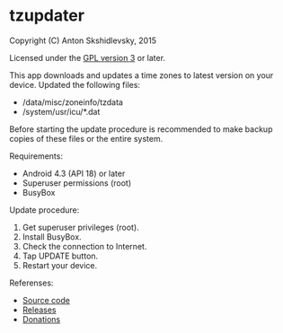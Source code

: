 # tzupdater

Copyright (C) Anton Skshidlevsky, 2015

Licensed under the [GPL version 3](http://www.gnu.org/licenses/) or later.

This app downloads and updates a time zones to latest version on your device. Updated the following files:

* /data/misc/zoneinfo/tzdata 
* /system/usr/icu/*.dat

Before starting the update procedure is recommended to make backup copies of these files or the entire system.

Requirements:

* Android 4.3 (API 18) or later
* Superuser permissions (root)
* BusyBox

Update procedure:

1. Get superuser privileges (root).
2. Install BusyBox.
3. Check the connection to Internet.
4. Tap UPDATE button.
5. Restart your device.

Referenses:

* [Source code](https://github.com/meefik/tzupdater)
* [Releases](https://github.com/meefik/tzupdater/release)
* [Donations](http://meefik.github.io/donate/)

